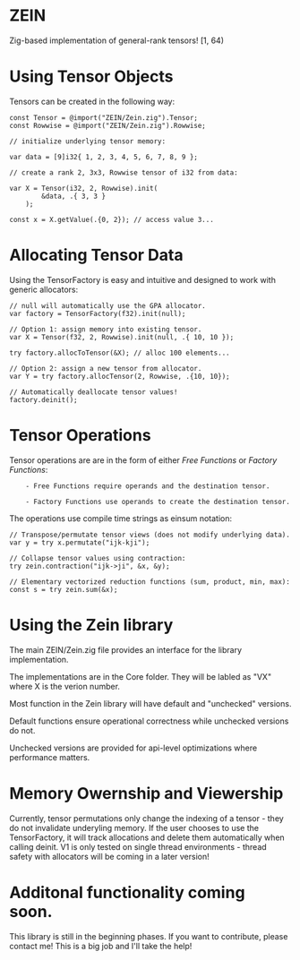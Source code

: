 # ZEIN
Zig-based implementation of general-rank tensors! [1, 64)

# Using Tensor Objects

Tensors can be created in the following way:

```zig
const Tensor = @import("ZEIN/Zein.zig").Tensor;
const Rowwise = @import("ZEIN/Zein.zig").Rowwise;

// initialize underlying tensor memory:

var data = [9]i32{ 1, 2, 3, 4, 5, 6, 7, 8, 9 };

// create a rank 2, 3x3, Rowwise tensor of i32 from data:

var X = Tensor(i32, 2, Rowwise).init(
        &data, .{ 3, 3 }
    );    

const x = X.getValue(.{0, 2}); // access value 3...
```

# Allocating Tensor Data
Using the TensorFactory is easy and intuitive and designed to work with generic allocators:

```zig
// null will automatically use the GPA allocator.
var factory = TensorFactory(f32).init(null);

// Option 1: assign memory into existing tensor.
var X = Tensor(f32, 2, Rowwise).init(null, .{ 10, 10 });

try factory.allocToTensor(&X); // alloc 100 elements...

// Option 2: assign a new tensor from allocator.
var Y = try factory.allocTensor(2, Rowwise, .{10, 10});

// Automatically deallocate tensor values!
factory.deinit();
```

# Tensor Operations
Tensor operations are are in the form of either _Free Functions_ or _Factory Functions_:

        - Free Functions require operands and the destination tensor.

        - Factory Functions use operands to create the destination tensor.

The operations use compile time strings as einsum notation:

```zig
// Transpose/permutate tensor views (does not modify underlying data).
var y = try x.permutate("ijk-kji");
```
```zig
// Collapse tensor values using contraction:
try zein.contraction("ijk->ji", &x, &y);
```
```zig
// Elementary vectorized reduction functions (sum, product, min, max):
const s = try zein.sum(&x);
```

# Using the Zein library
The main ZEIN/Zein.zig file provides an interface for the library implementation.

The implementations are in the Core folder. They will be labled as "VX" where X is the verion number.

Most function in the Zein library will have default and "unchecked" versions.

Default functions ensure operational correctness while unchecked versions do not.

Unchecked versions are provided for api-level optimizations where performance matters.

# Memory Owernship and Viewership
Currently, tensor permutations only change the indexing of a tensor - they do not
invalidate underyling memory. If the user chooses to use the TensorFactory,
it will track allocations and delete them automatically when calling deinit.
V1 is only tested on single thread environments - thread safety with allocators
will be coming in a later version!

# Additonal functionality coming soon.
This library is still in the beginning phases. If you want to contribute, please
contact me! This is a big job and I'll take the help!
